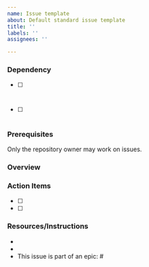 ```yaml
---
name: Issue template
about: Default standard issue template
title: ''
labels: ''
assignees: ''

---
```


### Dependency
  - [ ] #
  - [ ] # 
 
### Prerequisites
  Only the repository owner may work on issues.

### Overview

### Action Items
  - [ ] 
  - [ ] 

### Resources/Instructions
  - 
  - 
  - This issue is part of an epic: #
